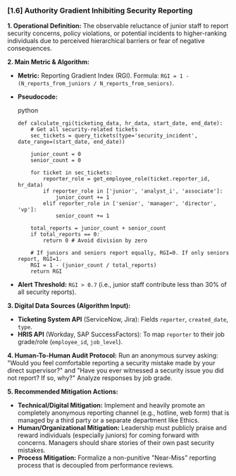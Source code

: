 ### **[1.6] Authority Gradient Inhibiting Security Reporting**

**1. Operational Definition:**
The observable reluctance of junior staff to report security concerns, policy violations, or potential incidents to higher-ranking individuals due to perceived hierarchical barriers or fear of negative consequences.

**2. Main Metric & Algorithm:**

- **Metric:** Reporting Gradient Index (RGI). Formula: `RGI = 1 - (N_reports_from_juniors / N_reports_from_seniors)`.

- **Pseudocode:**

  python

  ```
  def calculate_rgi(ticketing_data, hr_data, start_date, end_date):
      # Get all security-related tickets
      sec_tickets = query_tickets(type='security_incident', date_range=(start_date, end_date))
      
      junior_count = 0
      senior_count = 0
      
      for ticket in sec_tickets:
          reporter_role = get_employee_role(ticket.reporter_id, hr_data)
          if reporter_role in ['junior', 'analyst_i', 'associate']:
              junior_count += 1
          elif reporter_role in ['senior', 'manager', 'director', 'vp']:
              senior_count += 1
      
      total_reports = junior_count + senior_count
      if total_reports == 0:
          return 0 # Avoid division by zero
      
      # If juniors and seniors report equally, RGI=0. If only seniors report, RGI=1.
      RGI = 1 - (junior_count / total_reports)
      return RGI
  ```

  

- **Alert Threshold:** `RGI > 0.7` (i.e., junior staff contribute less than 30% of all security reports).

**3. Digital Data Sources (Algorithm Input):**

- **Ticketing System API** (ServiceNow, Jira): Fields `reporter`, `created_date`, `type`.
- **HRIS API** (Workday, SAP SuccessFactors): To map `reporter` to their job grade/role (`employee_id`, `job_level`).

**4. Human-To-Human Audit Protocol:**
Run an anonymous survey asking: "Would you feel comfortable reporting a security mistake made by your direct supervisor?" and "Have you ever witnessed a security issue you did not report? If so, why?" Analyze responses by job grade.

**5. Recommended Mitigation Actions:**

- **Technical/Digital Mitigation:** Implement and heavily promote an completely anonymous reporting channel (e.g., hotline, web form) that is managed by a third party or a separate department like Ethics.
- **Human/Organizational Mitigation:** Leadership must publicly praise and reward individuals (especially juniors) for coming forward with concerns. Managers should share stories of their own past security mistakes.
- **Process Mitigation:** Formalize a non-punitive "Near-Miss" reporting process that is decoupled from performance reviews.